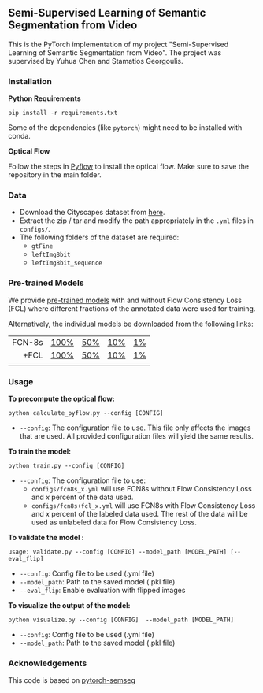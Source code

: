 ## Semi-Supervised Learning of Semantic Segmentation from Video

This is the PyTorch implementation of my project "Semi-Supervised Learning of Semantic Segmentation from Video".
The project was supervised by Yuhua Chen and Stamatios Georgoulis.


### Installation


**Python Requirements**
```shell
pip install -r requirements.txt
```
Some of the dependencies (like `pytorch`) might need to be installed with conda.

**Optical Flow**

Follow the steps in [Pyflow](https://github.com/pathak22/pyflow) to install the optical flow.
Make sure to save the repository in the main folder.

### Data

* Download the Cityscapes dataset from [here](https://www.cityscapes-dataset.com/).
* Extract the zip / tar and modify the path appropriately in the `.yml` files in `configs/`.
* The following folders of the dataset are required:
    - `gtFine`
    - `leftImg8bit`
    - `leftImg8bit_sequence`

### Pre-trained Models
We provide [pre-trained models](https://data.vision.ee.ethz.ch/yuhchen/share/project/semi-sup-sseg-video/checkpoints.tar.gz)
with and without Flow Consistency Loss (FCL) where different fractions of the annotated data were used for training.

Alternatively, the individual models be downloaded from the following links:

| | | | | |
|---:|:---:|:---:|:---:|:---:
| FCN-8s|[100%](https://data.vision.ee.ethz.ch/yuhchen/share/project/semi-sup-sseg-video/checkpoints/fcn8s_100.pkl)| [50%](https://data.vision.ee.ethz.ch/yuhchen/share/project/semi-sup-sseg-video/checkpoints/fcn8s_50.pkl)|    [10%](https://data.vision.ee.ethz.ch/yuhchen/share/project/semi-sup-sseg-video/checkpoints/fcn8s_10.pkl) |    [1%](https://data.vision.ee.ethz.ch/yuhchen/share/project/semi-sup-sseg-video/checkpoints/fcn8s_1.pkl)|
| +FCL|[100%](https://data.vision.ee.ethz.ch/yuhchen/share/project/semi-sup-sseg-video/checkpoints/fcn8s+fcl_100.pkl)| [50%](https://data.vision.ee.ethz.ch/yuhchen/share/project/semi-sup-sseg-video/checkpoints/fcn8s+fcl_50.pkl)| [10%](https://data.vision.ee.ethz.ch/yuhchen/share/project/semi-sup-sseg-video/checkpoints/fcn8s+fcl_10.pkl)| [1%](https://data.vision.ee.ethz.ch/yuhchen/share/project/semi-sup-sseg-video/checkpoints/fcn8s+fcl_1.pkl)
| | | | | |

### Usage

**To precompute the optical flow:**

```shell
python calculate_pyflow.py --config [CONFIG] 
```
 * `--config`: The configuration file to use. 
This file only affects the images that are used. 
All provided configuration files will yield the same results.


**To train the model:**

```shell
python train.py --config [CONFIG] 
```
 * `--config`: The configuration file to use:
    - `configs/fcn8s_x.yml` will use FCN8s without Flow Consistency Loss and *x* percent of the data used.
    - `configs/fcn8s+fcl_x.yml` will use FCN8s with Flow Consistency Loss and *x* percent of the labeled data used.
 The rest of the data will be used as unlabeled data for Flow Consistency Loss.


**To validate the model :**
```shell
usage: validate.py --config [CONFIG] --model_path [MODEL_PATH] [--eval_flip]
```
 * `--config`: Config file to be used (.yml file)
 * `--model_path`: Path to the saved model (.pkl file)
 * `--eval_flip`: Enable evaluation with flipped images



**To visualize the output of the model:**

```shell
python visualize.py --config [CONFIG]  --model_path [MODEL_PATH]
```
 * `--config`: Config file to be used (.yml file)
 * `--model_path`: Path to the saved model (.pkl file)


### Acknowledgements
This code is based on [pytorch-semseg](https://github.com/meetshah1995/pytorch-semseg)
